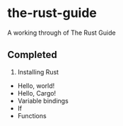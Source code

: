 the-rust-guide
==============

A working through of The Rust Guide

Completed
---

1. Installing Rust
- Hello, world!
- Hello, Cargo!
- Variable bindings
- If
- Functions
